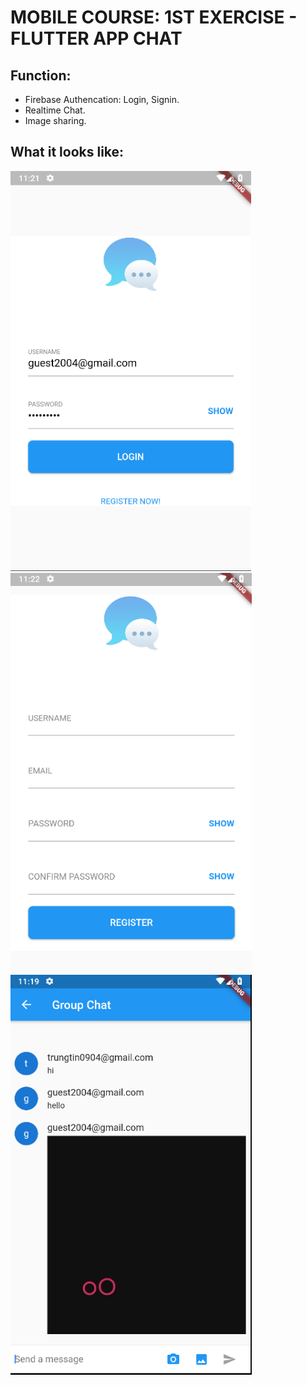 # MOBILE COURSE: 1ST EXERCISE - FLUTTER APP CHAT

## Function:
- Firebase Authencation: Login, Signin.
- Realtime Chat.
- Image sharing.

## What it looks like:

<img alt="Login" src="login.PNG" height="640"> <img alt="Register" src="register.PNG" height="640"> <img alt="Chatscreen" src="chatscreen.PNG" height="640">
